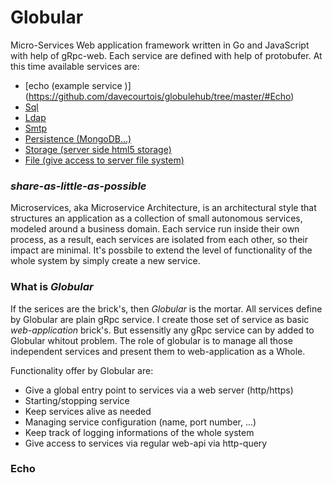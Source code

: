 # Globular
Micro-Services Web application framework written in Go and JavaScript with help of gRpc-web. Each service are defined with help of protobufer. At this time available services are:

* [echo (example service )] (https://github.com/davecourtois/globulehub/tree/master/#Echo)
* [Sql](https://github.com/davecourtois/globulehub/tree/master/sql)
* [Ldap](https://github.com/davecourtois/globulehub/tree/master/ldap)
* [Smtp](https://github.com/davecourtois/globulehub/tree/master/smtp)
* [Persistence (MongoDB...)](https://github.com/davecourtois/globulehub/tree/master/persistence)
* [Storage (server side html5 storage)](https://github.com/davecourtois/globulehub/tree/master/storage)
* [File (give access to server file system)](https://github.com/davecourtois/globulehub/tree/master/file)

###  *share-as-little-as-possible*
Microservices, aka Microservice Architecture, is an architectural style that structures an application as a collection of small autonomous services, modeled around a business domain. Each service run inside their own process, as a result, each services are isolated from each other, so their impact are minimal. It's possbile to extend the level of functionality of the whole system by simply create a new service.
### What is *Globular*
If the serices are the brick's, then *Globular* is the mortar. All services define by Globular are plain gRpc service. I create those set of service as basic *web-application* brick's. But essensitly any gRpc service can by added to Globular whitout problem. The role of globular is to manage all those independent services and present them to web-application as a Whole. 

Functionality offer by Globular are:

* Give a global entry point to services via a web server (http/https)
* Starting/stopping service
* Keep services alive as needed
* Managing service configuration (name, port number, ...)
* Keep track of logging informations of the whole system
* Give access to services via regular web-api via http-query

### Echo
